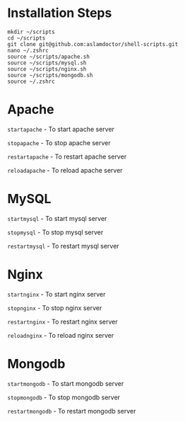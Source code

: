 # Installation Steps
```
mkdir ~/scripts
cd ~/scripts
git clone git@github.com:aslamdoctor/shell-scripts.git
nano ~/.zshrc
source ~/scripts/apache.sh
source ~/scripts/mysql.sh
source ~/scripts/nginx.sh
source ~/scripts/mongodb.sh
source ~/.zshrc
```

# Apache
`startapache` - To start apache server

`stopapache` - To stop apache server

`restartapache` - To restart apache server

`reloadapache` - To reload apache server

# MySQL
`startmysql` - To start mysql server

`stopmysql` - To stop mysql server

`restartmysql` - To restart mysql server

# Nginx
`startnginx` - To start nginx server

`stopnginx` - To stop nginx server

`restartnginx` - To restart nginx server

`reloadnginx` - To reload nginx server


# Mongodb
`startmongodb` - To start mongodb server

`stopmongodb` - To stop mongodb server

`restartmongodb` - To restart mongodb server



